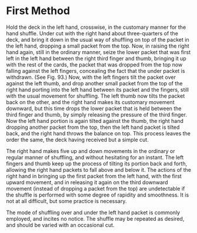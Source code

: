 # First Method

Hold the deck in the left hand, crosswise, in the customary manner for the hand shuffle. Under cut with the right hand about three-quarters of the deck, and bring it down in the usual way of shuffling on top of the packet in the left hand, dropping a small packet from the top. Now, in raising the right hand again, still in the ordinary manner, seize the lower packet that was first left in the left hand between the right third finger and thumb, bringing it up with the rest of the cards, the packet that was dropped from the top now falling against the left fingers, concealing the fact that the under packet is withdrawn. (See Fig. 93.) Now, with the left fingers tilt the packet over against the left thumb, and drop another small packet from the top of the right hand porting into the left hand between its packet and the fingers, still with the usual movement for shuffling. The left thumb now tilts the packet back on the other, and the right hand makes its customary movement downward, but this time drops the lower packet that is held between the third finger and thumb, by simply releasing the pressure of the third finger. Now the left hand portion is again tilted against the thumb, the right hand dropping another packet from the top, then the left hand packet is tilted back, and the right hand throws the balance on top. This process leaves the order the same, the deck having received but a simple cut.

The right hand makes five up and down movements in the ordinary or regular manner of shuffling, and without hesitating for an instant. The left fingers and thumb keep up the process of tilting its portion back and forth, allowing the right hand packets to fall above and below it. The actions of the right hand in bringing up the first packet from the left hand, with the first upward movement, and in releasing it again on the third downward movement (instead of dropping a packet from the top) are undetectable if the shuffle is performed with some degree of rapidity and smoothness. It is not at all difficult, but some practice is necessary.

The mode of shuffling over and under the left hand packet is commonly employed, and incites no notice. The shuffle may be repeated as desired, and should be varied with an occasional cut.

